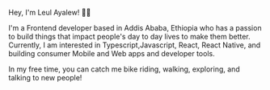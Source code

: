 
<!--
**ayuleul/ayuleul** is a ✨ _special_ ✨ repository because its `README.md` (this file) appears on your GitHub profile.

Here are some ideas to get you started:

- 🔭 I’m currently working on ...
- 🌱 I’m currently learning ...
- 👯 I’m looking to collaborate on ...
- 🤔 I’m looking for help with ...
- 💬 Ask me about ...
- 📫 How to reach me: ...
- 😄 Pronouns: ...
- ⚡ Fun fact: ...
-->
Hey, I'm Leul Ayalew! 👋🏽

I'm a Frontend developer based in Addis Ababa, Ethiopia who has a passion to build things that impact people's day to day lives to make them better. Currently, I am interested in Typescript,Javascript, React, React Native, and building consumer Mobile and Web apps and developer tools.

In my free time, you can catch me bike riding, walking, exploring, and talking to new people!


